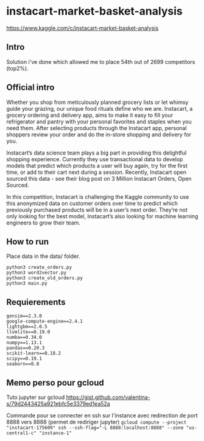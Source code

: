 # instacart-market-basket-analysis
https://www.kaggle.com/c/instacart-market-basket-analysis

## Intro
Solution i've done which allowed me to place 54th out of 2699 competitors (top2%).

## Official intro

Whether you shop from meticulously planned grocery lists or let whimsy guide your grazing, our unique food rituals define who we are. Instacart, a grocery ordering and delivery app, aims to make it easy to fill your refrigerator and pantry with your personal favorites and staples when you need them. After selecting products through the Instacart app, personal shoppers review your order and do the in-store shopping and delivery for you.

Instacart’s data science team plays a big part in providing this delightful shopping experience. Currently they use transactional data to develop models that predict which products a user will buy again, try for the first time, or add to their cart next during a session. Recently, Instacart open sourced this data - see their blog post on 3 Million Instacart Orders, Open Sourced.

In this competition, Instacart is challenging the Kaggle community to use this anonymized data on customer orders over time to predict which previously purchased products will be in a user’s next order. They’re not only looking for the best model, Instacart’s also looking for machine learning engineers to grow their team.

## How to run
Place data in the data/ folder.

```
python3 create_orders.py
python3 word2vector.py
python3 create_old_orders.py
python3 main.py
```

## Requierements

```
gensim==2.3.0
google-compute-engine==2.4.1
lightgbm==2.0.5
llvmlite==0.19.0
numba==0.34.0
numpy==1.13.1
pandas==0.20.3
scikit-learn==0.18.2
scipy==0.19.1
seaborn==0.8
```
## Memo perso pour gcloud
Tuto jupyter sur gcloud
https://gist.github.com/valentina-s/79d2443425a921ebfc5e3379ed1ea52a

Commande pour se connecter en ssh sur l'instance avec redirection de port 8888 vers 8888 (permet de rediriger jupyter)
```gcloud compute --project "instacart-175609" ssh --ssh-flag="-L 8888:localhost:8888" --zone "us-central1-c" "instance-1"```

